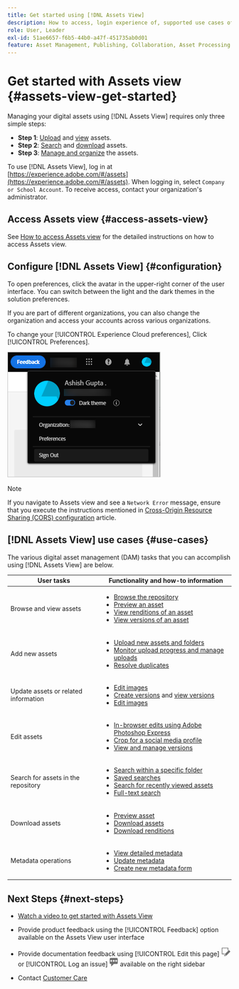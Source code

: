 ```yaml
---
title: Get started using [!DNL Assets View]
description: How to access, login experience of, supported use cases of, and known issues of [!DNL Assets View].
role: User, Leader
exl-id: 51ae6657-f6b5-44b0-a47f-451735ab0d01
feature: Asset Management, Publishing, Collaboration, Asset Processing
---
```

# Get started with Assets view {#assets-view-get-started}

<!-- TBD: Make links for these steps. -->

Managing your digital assets using [!DNL Assets View] requires only three simple steps:

* **Step 1**: [Upload](/help/assets/add-delete-assets-view.md) and [view](/help/assets/navigate-assets-view.md) assets.
* **Step 2**: [Search](/help/assets/search-assets-view.md) and [download](/help/assets/manage-organize-assets-view.md#download) assets.
* **Step 3**: [Manage and organize](/help/assets/manage-organize-assets-view.md) the assets.

To use [!DNL Assets View], log in at [https://experience.adobe.com/#/assets](https://experience.adobe.com/#/assets). When logging in, select `Company or School Account`. To receive access, contact your organization's administrator.

<!--In addition, more reference information that can be helpful is [understanding of the user interface](/help/assets/navigate-assets-view.md), [list of use cases](#use-cases), [supported file types](/help/assets/supported-file-formats-assets-view.md), and [known issues](/help/assets/release-notes.md#known-issues).
-->

## Access Assets view {#access-assets-view}

See [How to access Assets view](/help/assets/assets-view-introduction.md#how-to-access-assets-view) for the detailed instructions on how to access Assets view.

## Configure [!DNL Assets View] {#configuration}

To open preferences, click the avatar in the upper-right corner of the user interface. You can switch between the light and the dark themes in the solution preferences.

If you are part of different organizations, you can also change the organization and access your accounts across various organizations.

To change your [!UICONTROL Experience Cloud preferences], Click [!UICONTROL Preferences].

![Preference to switch dark and light theme](assets/theme-change.png)

>[!NOTE]
>
>If you navigate to Assets view and see a `Network Error` message, ensure that you execute the instructions mentioned in [Cross-Origin Resource Sharing (CORS) configuration](/help/headless/deployment/cross-origin-resource-sharing.md) article.

## [!DNL Assets View] use cases {#use-cases}

The various digital asset management (DAM) tasks that you can accomplish using [!DNL Assets View] are below.

| User tasks | Functionality and how-to information |
|-----|------|
| Browse and view assets | <ul> <li>[Browse the repository](/help/assets/navigate-assets-view.md#view-assets-and-details) </li> <li> [Preview an asset](/help/assets/navigate-assets-view.md#preview-assets) <li> [View renditions of an asset](/help/assets/add-delete-assets-view.md#renditions) </li> <li>[View versions of an asset](/help/assets/manage-organize-assets-view.md#view-versions)</li></ul> |
| Add new assets | <ul> <li>[Upload new assets and folders](/help/assets/add-delete-assets-view.md)</li> <li>[Monitor upload progress and manage uploads](/help/assets/add-delete-assets-view.md#upload-progress)</li> <li>[Resolve duplicates](/help/assets/add-delete-assets-view.md)</li> </ul> |
| Update assets or related information | <ul> <li>[Edit images](/help/assets/edit-images-assets-view.md)</li> <li>[Create versions](/help/assets/manage-organize-assets-view.md#create-versions) and [view versions](/help/assets/manage-organize-assets-view.md#view-versions)</li> <li>[Edit images](/help/assets/edit-images-assets-view.md)</li> </ul> |
| Edit assets | <ul> <li>[In-browser edits using Adobe Photoshop Express](/help/assets/edit-images-assets-view.md)</li> <li>[Crop for a social media profile](/help/assets/edit-images-assets-view.md#crop-straighten-images)</li> <li>[View and manage versions](/help/assets/manage-organize-assets-view.md#view-versions)</li></ul></ul> |
| Search for assets in the repository | <ul> <li>[Search within a specific folder](/help/assets/search-assets-view.md#refine-search-results)</li> <li>[Saved searches](/help/assets/search-assets-view.md#saved-search)</li> <li>[Search for recently viewed assets](/help/assets/search-assets-view.md)</li> <li>[Full-text search](/help/assets/search-assets-view.md) |
| Download assets | <ul> <li> [Preview asset](/help/assets/navigate-assets-view.md#preview-assets) </li> <li> [Download assets](/help/assets/manage-organize-assets-view.md#download) <li> [Download renditions](/help/assets/add-delete-assets-view.md#renditions) </li></ul> |
| Metadata operations | <ul> <li>[View detailed metadata](/help/assets/metadata-assets-view.md) </li> <li> [Update metadata](/help/assets/metadata-assets-view.md#update-metadata)</li> <li> [Create new metadata form](/help/assets/metadata-assets-view.md#metadata-forms) </li> </ul> |

## Next Steps {#next-steps}

* [Watch a video to get started with Assets View](https://experienceleague.adobe.com/docs/experience-manager-learn/assets-essentials/getting-started.html)

* Provide product feedback using the [!UICONTROL Feedback] option available on the Assets View user interface

* Provide documentation feedback using [!UICONTROL Edit this page] ![edit the page](assets/do-not-localize/edit-page.png) or [!UICONTROL Log an issue] ![create a GitHub issue](assets/do-not-localize/github-issue.png) available on the right sidebar

* Contact [Customer Care](https://experienceleague.adobe.com/?support-solution=General#support)


<!--TBD: Merge the below rows in the table when the use cases are documented/available.

| How do I delete assets? | <ul> <li>[Delete assets](/help/assets/manage-organize.md)</li> <li>Recover deleted assets</li> <li>Permanently delete assets</li> </ul> |
| How do I share assets or find shared assets? | <ul> <li>Shared by me</li> <li>Shared with me</li> <li>Share for comments and review</li> <li>Unshare assets</li> </ul> |
| How do I collaborate with others and get my assets reviewed | <ul> <li>Share for review</li> <li>Provide comments. Resolve and filter comments</li> <li>Annotations on images</li> <li>Assign tasks to specific users and prioritize</li> </ul> |

-->

<!-- 

## ![feedback icon](assets/do-not-localize/feedback-icon.png) Provide product feedback {#provide-feedback}

Adobe welcomes feedback about the solution. To provide feedback without even switching your working application, use the [!UICONTROL Feedback] option in the user interface. It also lets you attach files such as screenshots or video recording of an issue.

  ![feedback option in the interface](assets/feedback-panel.png)

To provide feedback for documentation, click [!UICONTROL Edit this page] ![edit the page](assets/do-not-localize/edit-page.png) or [!UICONTROL Log an issue] ![create a GitHub issue](assets/do-not-localize/github-issue.png) from the right sidebar. You can do one of the following: 

* Make the content updates and submit a GitHub pull request.
* Create an issue or ticket in GitHub. Retain the automatically populated article name when creating an issue.

-->
<!--
>[!MORELIKETHIS]
>
>* [Understand the user interface](/help/assets/navigate-asssets-view.md).
>* [Release notes and known issues](/help/assets/release-notes.md).
>* [Supported file types](/help/assets/supported-file-formats.md).
-->

